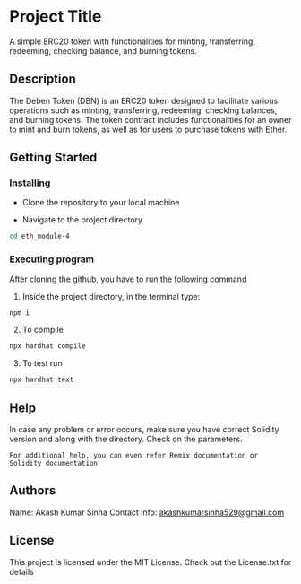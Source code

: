 # Project Title

A simple ERC20 token with functionalities for minting, transferring, redeeming, checking balance, and burning tokens.

## Description

The Deben Token (DBN) is an ERC20 token designed to facilitate various operations such as minting, transferring, redeeming, checking balances, and burning tokens. The token contract includes functionalities for an owner to mint and burn tokens, as well as for users to purchase tokens with Ether.

## Getting Started

### Installing

- Clone the repository to your local machine

- Navigate to the project directory

```sh
cd eth_module-4
```

### Executing program

After cloning the github, you have to run the following command

1. Inside the project directory, in the terminal type:

```sh
npm i
```

2. To compile

```sh
npx hardhat compile
```

3. To test run 

```sh
npx hardhat text
```
## Help

In case any problem or error occurs, make sure you have correct Solidity version and along with the directory. Check on the parameters.

```
For additional help, you can even refer Remix documentation or Solidity documentation
```

## Authors

Name: Akash Kumar Sinha
Contact info: akashkumarsinha529@gmail.com

## License

This project is licensed under the MIT License. Check out the License.txt for details